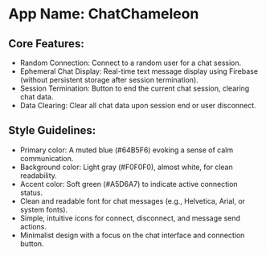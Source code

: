# **App Name**: ChatChameleon

## Core Features:

- Random Connection: Connect to a random user for a chat session.
- Ephemeral Chat Display: Real-time text message display using Firebase (without persistent storage after session termination).
- Session Termination: Button to end the current chat session, clearing chat data.
- Data Clearing: Clear all chat data upon session end or user disconnect.

## Style Guidelines:

- Primary color: A muted blue (#64B5F6) evoking a sense of calm communication.
- Background color: Light gray (#F0F0F0), almost white, for clean readability.
- Accent color: Soft green (#A5D6A7) to indicate active connection status.
- Clean and readable font for chat messages (e.g., Helvetica, Arial, or system fonts).
- Simple, intuitive icons for connect, disconnect, and message send actions.
- Minimalist design with a focus on the chat interface and connection button.